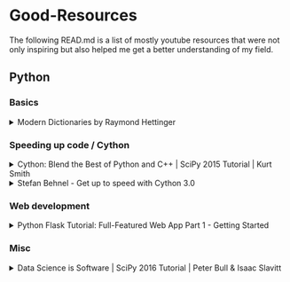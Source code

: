 # Good-Resources
The following READ.md is a list of mostly youtube resources that were not only inspiring but also helped me get a better understanding of my field.

## Python
### Basics
<details><summary>Modern Dictionaries by Raymond Hettinger</summary>
  
[![basic1](http://img.youtube.com/vi/p33CVV29OG8/0.jpg)](https://www.youtube.com/watch?v=p33CVV29OG8 "Modern Dictionaries by Raymond Hettinger")
</details>

### Speeding up code / Cython
<details><summary>Cython: Blend the Best of Python and C++ | SciPy 2015 Tutorial | Kurt Smith</summary>
  
[![speed1](http://img.youtube.com/vi/gMvkiQ-gOW8/0.jpg)](https://www.youtube.com/watch?v=gMvkiQ-gOW8 "Cython: Blend the Best of Python and C++ | SciPy 2015 Tutorial | Kurt Smith")
</details>
<details><summary>Stefan Behnel - Get up to speed with Cython 3.0</summary>
  
[![speed2](http://img.youtube.com/vi/lxh4lsvEBhI/0.jpg)](https://www.youtube.com/watch?v=lxh4lsvEBhI "Stefan Behnel - Get up to speed with Cython 3.0")
</details>

### Web development
<details><summary>Python Flask Tutorial: Full-Featured Web App Part 1 - Getting Started</summary>
  
[![web1](http://img.youtube.com/vi/MwZwr5Tvyxo/0.jpg)](https://www.youtube.com/watch?v=MwZwr5Tvyxo&list=PL-osiE80TeTs4UjLw5MM6OjgkjFeUxCYH "Python Flask Tutorial: Full-Featured Web App Part 1 - Getting Started")
</details>

### Misc
<details><summary>Data Science is Software | SciPy 2016 Tutorial | Peter Bull & Isaac Slavitt</summary>
  
[![misc1](http://img.youtube.com/vi/EKUy0TSLg04/0.jpg)](www.youtube.com/watch?v=EKUy0TSLg04 "Data Science is Software | SciPy 2016 Tutorial | Peter Bull & Isaac Slavitt")
</details>

